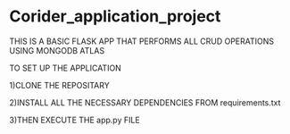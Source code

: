 # Corider_application_project

THIS IS A BASIC FLASK APP THAT PERFORMS ALL CRUD OPERATIONS USING MONGODB ATLAS

TO SET UP THE APPLICATION

1)CLONE THE REPOSITARY

2)INSTALL ALL THE NECESSARY DEPENDENCIES FROM requirements.txt

3)THEN EXECUTE THE app.py FILE
